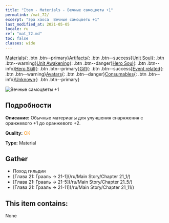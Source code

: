 ```yaml
---
title: "Item - Materials - Вечные самоцветы +1"
permalink: /mat_72/
excerpt: "Эра хаоса  Вечные самоцветы +1"
last_modified_at: 2021-05-05
locale: ru
ref: "mat_72.md"
toc: false
classes: wide
---
```

 [Materials](/ItemsRU/){: .btn .btn--primary}[Artifacts](/ItemsRU/Artifacts/){: .btn .btn--success}[Unit Soul](/ItemsRU/UnitSoul/){: .btn .btn--warning}[Unit Awakening](/ItemsRU/UnitAwakening/){: .btn .btn--danger}[Hero Soul](/ItemsRU/HeroSoul/){: .btn .btn--info}[Hero Skill](/ItemsRU/HeroSkill/){: .btn .btn--primary}[Gift](/ItemsRU/Gift/){: .btn .btn--success}[Event related](/ItemsRU/Events/){: .btn .btn--warning}[Avatars](/ItemsRU/Avatars/){: .btn .btn--danger}[Consumables](/ItemsRU/Consumables/){: .btn .btn--info}[Unknown](/ItemsRU/Unknown/){: .btn .btn--primary}

 ![Вечные самоцветы +1](/images/t/i_cailiao_baoshi3.png)

## Подробности
 **Описание:** Обычные материалы для улучшения снаряжения c оранжевого +1 до оранжевого +2.

 **Quality:** <span style="color: #FF8C00">OK</span>

 **Type:** Material

## Gather

*    Поход гильдии 
*    [Глава 21: Грааль -> 21-1](/ru/Main Story/Chapter 21_1/) 
*    [Глава 21: Грааль -> 21-5](/ru/Main Story/Chapter 21_5/) 
*    [Глава 21: Грааль -> 21-11](/ru/Main Story/Chapter 21_11/) 

## This item contains:

  None

